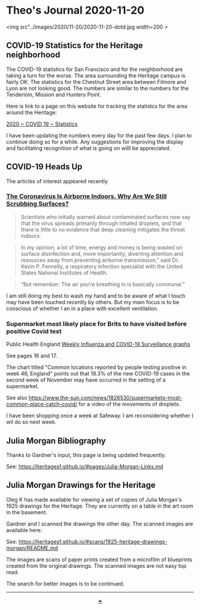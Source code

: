 # Theo's Journal 2020-11-20

<img src"../images/2020/11-20/2020-11-20-dotd.jpg  width=200 >

## COVID-19 Statistics for the Heritage neighborhood

The COVID-19 statistics for San Francisco and for the neighborhood are taking a turn for the worse. The area surrounding the Heritage campus is fairly OK. The statistics for the Chestnut Street area between Filmore and Lyon are not looking good. The numbers are similar to the numbers for the Tenderloin, Mission and Hunters Point.

Here is link to a page on this website for tracking the statistcs for the area around the Heritage:

[2020 ~ COVID 19 ~ Statistics]( https://heritagesf.github.io/#pages/2020-C19-Statistics.md )

I have been updating the numbers every day for the past few days. I plan to continue doing so for a while. Any suggestions for improving the display and facilitating recognition of what is going on willl be appreciated.


## COVID-19 Heads Up

The articles of interest appeared recently

### [The Coronavirus Is Airborne Indoors. Why Are We Still Scrubbing Surfaces?]( https://www.nytimes.com/2020/11/18/world/asia/covid-cleaning.html )

>Scientists who initially warned about contaminated surfaces now say that the virus spreads primarily through inhaled droplets, and that there is little to no evidence that deep cleaning mitigates the threat indoors.

>In my opinion, a lot of time, energy and money is being wasted on surface disinfection and, more importantly, diverting attention and resources away from preventing airborne transmission,” said Dr. Kevin P. Fennelly, a respiratory infection specialist with the United States National Institutes of Health.

>“But remember: The air you’re breathing in is basically communal.”

I am still doing my best to wash my hand and to be aware of what I touch may have been touched recently by others. But my main focus is to be conscious of whether I an in a place with excellent ventilation.


### Supermarket most likely place for Brits to have visited before positive Covid test

Public Health England [Weekly Influenza and COVID-19 Surveillance graphs]( https://assets.publishing.service.gov.uk/government/uploads/system/uploads/attachment_data/file/936672/Weekly_COVID-19_and_Influenza_Surveillance_Graphs_w47.pdf )

See pages 16 and 17.

The chart titled "Common locations reported by people testing positive in week 46, England" points out that 18.3% of the new COVID-19 cases in the second week of November may have occurred in the setting of a supermarket.

See also https://www.the-sun.com/news/1826530/supermarkets-most-common-place-catch-covid/ for a video of the movements of droplets.

I have been shopping once a week at Safeway. I am reconsidering whether I wil do so next week.


## Julia Morgan Bibliography

Thanks to Gardner's input, this page is being updated frequently.

See: https://heritagesf.github.io/#pages/Julia-Morgan-Links.md


## Julia Morgan Drawings for the Heritage

Oleg K has made available for viewing a set of copies of Julia Morgan's 1925 drawings for the Heritage. They are currently on a table in the art room in the basement.

Gardner and I scanned the drawings the other day. The scanned images are available here:

See: https://heritagesf.github.io/#scans/1925-heritage-drawings-morgan/README.md

The images are scans of paper prints created from a microfilm of blueprints created from the original drawings. The scanned images are not easy top read.

The search for better images is to be continued.



***

<center><a href=javascript:window.scrollTo(0,0); class=aDingbat title="Scroll to top" > ❧ </a></center>
